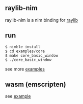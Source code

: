 ## raylib-nim

raylib-nim is a nim binding for [raylib](https://github.com/raysan5/raylib)

## run

```
$ nimble install
$ cd examples/core
$ make core_basic_window
$ ./core_basic_window
```
see more [examples](https://github.com/doccaico/raylib-nim/tree/main/examples)

## wasm (emscripten)
see [example](https://github.com/doccaico/playthings/tree/main/nim/raylib-wasm)
